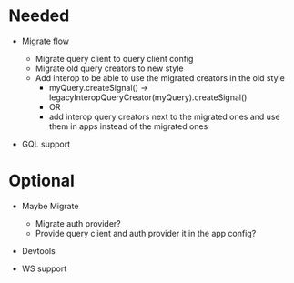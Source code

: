 # Needed

- Migrate flow

  - Migrate query client to query client config
  - Migrate old query creators to new style
  - Add interop to be able to use the migrated creators in the old style
    - myQuery.createSignal() -> legacyInteropQueryCreator(myQuery).createSignal()
    - OR
    - add interop query creators next to the migrated ones and use them in apps instead of the migrated ones

- GQL support

# Optional

- Maybe Migrate

  - Migrate auth provider?
  - Provide query client and auth provider it in the app config?

- Devtools

- WS support
